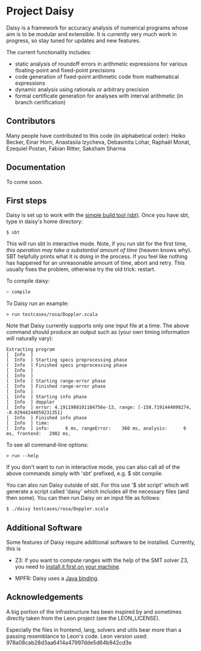 # Project Daisy

Daisy is a framework for accuracy analysis of numerical programs whose aim
is to be modular and extensible. It is currently very much work in progress,
so stay tuned for updates and new features.

The current functionality includes:
- static analysis of roundoff errors in arithmetic expressions for various
  floating-point and fixed-point precisions
- code generation of fixed-point arithmetic code from mathematical expressions
- dynamic analysis using rationals or arbitrary precision
- formal certificate generation for analyses with interval arithmetic (in branch certification)

## Contributors

Many people have contributed to this code (in alphabetical order): 
Heiko Becker, Einar Horn, Anastasiia Izycheva, Debasmita Lohar, Raphaël Monat, Ezequiel Postan, Fabian Ritter, Saksham Sharma

## Documentation

  To come soon.

## First steps

Daisy is set up to work with the [simple build tool (sbt)](http://www.scala-sbt.org/).
Once you have sbt, type in daisy's home directory:
```
$ sbt
```
This will run sbt in interactive mode. Note, if you run sbt for the first time,
*this operation may take a substantial amount of time* (heaven knows why). SBT helpfully
prints what it is doing in the process. If you feel like nothing has happened for an unreasonable
amount of time, abort and retry. This usually fixes the problem, otherwise try the old trick: restart.

To compile daisy:
```bash
> compile
```

To Daisy run an example:
```
> run testcases/rosa/Doppler.scala
```
Note that Daisy currently supports only one input file at a time.
The above command should produce an output such as (your own timing information will naturally vary):
```
Extracting program
[  Info  ]
[  Info  ] Starting specs preprocessing phase
[  Info  ] Finished specs preprocessing phase
[  Info  ]
[  Info  ]
[  Info  ] Starting range-error phase
[  Info  ] Finished range-error phase
[  Info  ]
[  Info  ] Starting info phase
[  Info  ] doppler
[  Info  ] error: 4.1911988101104756e-13, range: [-158.7191444098274, -0.02944244059231351]
[  Info  ] Finished info phase
[  Info  ] time:
[  Info  ] info:      6 ms, rangeError:    360 ms, analysis:      6 ms, frontend:   2902 ms,
```


To see all command-line options:
```
> run --help
```

If you don't want to run in interactive mode, you can also call all of the above
commands simply with 'sbt' prefixed, e.g. $ sbt compile.

You can also run Daisy outside of sbt. For this use '$ sbt script' which will
generate a script called 'daisy' which includes all the necessary files (and then some).
You can then run Daisy on an input file as follows:
```bash
$ ./daisy testcases/rosa/Doppler.scala
```

## Additional Software

Some features of Daisy require additional software to be installed.
Currently, this is

* Z3: if you want to compute ranges with the help of the SMT solver Z3, you need to
[install it first on your machine](https://github.com/Z3Prover/z3).

* MPFR: Daisy uses a [Java binding](https://github.com/kframework/mpfr-java).


Acknowledgements
----

A big portion of the infrastructure has been inspired by and sometimes
directly taken from the Leon project (see the LEON_LICENSE).

Especially the files in frontend, lang, solvers and utils bear more than
a passing resemblance to Leon's code.
Leon version used: 978a08cab28d3aa6414a47997dde5d64b942cd3e


